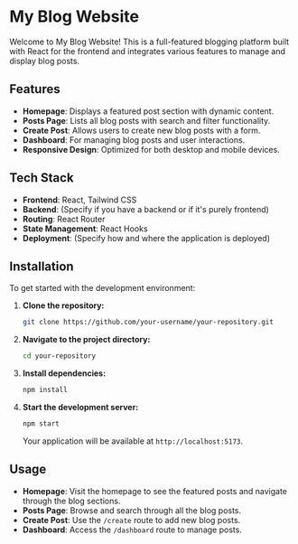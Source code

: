 # My Blog Website

Welcome to My Blog Website! This is a full-featured blogging platform built with React for the frontend and integrates various features to manage and display blog posts.

## Features

- **Homepage**: Displays a featured post section with dynamic content.
- **Posts Page**: Lists all blog posts with search and filter functionality.
- **Create Post**: Allows users to create new blog posts with a form.
- **Dashboard**: For managing blog posts and user interactions.
- **Responsive Design**: Optimized for both desktop and mobile devices.

## Tech Stack

- **Frontend**: React, Tailwind CSS
- **Backend**: (Specify if you have a backend or if it's purely frontend)
- **Routing**: React Router
- **State Management**: React Hooks
- **Deployment**: (Specify how and where the application is deployed)

## Installation

To get started with the development environment:

1. **Clone the repository:**
   ```bash
   git clone https://github.com/your-username/your-repository.git
   ```

2. **Navigate to the project directory:**
   ```bash
   cd your-repository
   ```

3. **Install dependencies:**
   ```bash
   npm install
   ```

4. **Start the development server:**
   ```bash
   npm start
   ```

   Your application will be available at `http://localhost:5173`.

## Usage

- **Homepage**: Visit the homepage to see the featured posts and navigate through the blog sections.
- **Posts Page**: Browse and search through all the blog posts.
- **Create Post**: Use the `/create` route to add new blog posts.
- **Dashboard**: Access the `/dashboard` route to manage posts.
